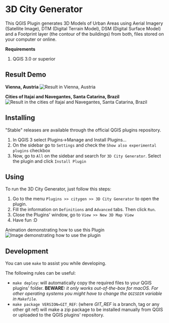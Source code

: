 # 3D City Generator
This QGIS Plugin generates 3D Models of Urban Areas using Aerial Imagery (Satellite Image), DTM (Digital Terrain Model), DSM (Digital Surface Model) and a Footprint layer (the contour of the buildings) from both, files stored on your computer or online.

**Requirements**
1. QGIS 3.0 or superior

## Result Demo

**Vienna, Austria**
![Result in Vienna, Austria](https://github.com/arthurRuf/3dcitybuilder/blob/master/docs/austria_vienna.gif?raw=true)

**Cities of Itajaí and Navegantes, Santa Catarina, Brazil**
![Result in the cities of Itajaí and Navegantes, Santa Catarina, Brazil](https://github.com/arthurRuf/3dcitybuilder/blob/master/docs/brazil_itajai_and_navegantes.gif?raw=true)

 
## Installing

"Stable" releases are available through the official QGIS plugins repository.

1. In QGIS 3 select Plugins->Manage and Install Plugins...
2. On the sidebar go to `Settings` and check the `Show also experimental plugins` checkbox
3. Now, go to `All` on the sidebar and search for `3D City Generator`. Select the plugin and click `Install Plugin` 


## Using

To run the 3D City Generator, just follow this steps:
1. Go to the menu `Plugins >> citygen >> 3D City Generator` to open the plugin.
2. Fill the information on `Definitions` and `Advanced` tabs. Then click `Run`.
3. Close the Plugins' window, go to `View >> New 3D Map View`
4. Have fun :D

Animation demonstrating how to use this Plugin
![Image demonstrating how to use the plugin](https://github.com/arthurRuf/3dcitybuilder/blob/master/docs/how-to-use.gif?raw=true)


## Development

You can use `make` to assist you while developing.

The following rules can be useful:
* `make deploy`: will automatically copy the required files to your QGIS plugins' folder. **BEWARE:** *it only works out-of-the-box for macOS. For other operating systems you might have to change the `QGISDIR` variable in `Makefile`.*
* `make package VERSION=GIT_REF`: (where *GIT_REF* is a branch, tag or any other git ref) will make a zip package to be installed manually from QGIS or uploaded to the QGIS plugins' repository.
